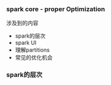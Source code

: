 ### spark core - proper Optimization

涉及到的内容
- spark的层次
- spark UI
- 理解partitions
- 常见的优化机会

### spark的层次

